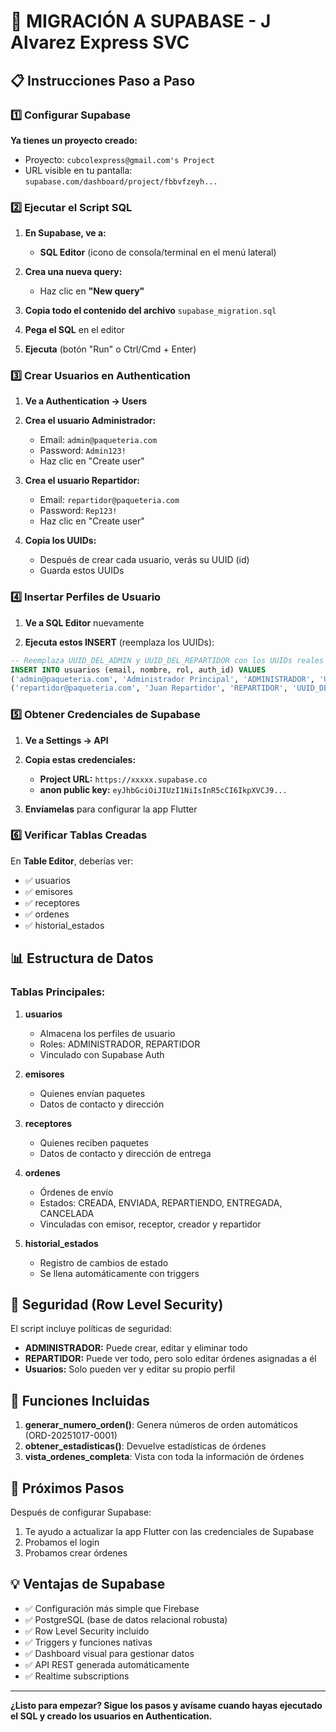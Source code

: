 # 🚀 MIGRACIÓN A SUPABASE - J Alvarez Express SVC

## 📋 Instrucciones Paso a Paso

### 1️⃣ **Configurar Supabase**

**Ya tienes un proyecto creado:**
- Proyecto: `cubcolexpress@gmail.com's Project`
- URL visible en tu pantalla: `supabase.com/dashboard/project/fbbvfzeyh...`

### 2️⃣ **Ejecutar el Script SQL**

1. **En Supabase, ve a:**
   - **SQL Editor** (icono de consola/terminal en el menú lateral)

2. **Crea una nueva query:**
   - Haz clic en **"New query"**
   
3. **Copia todo el contenido del archivo** `supabase_migration.sql`

4. **Pega el SQL** en el editor

5. **Ejecuta** (botón "Run" o Ctrl/Cmd + Enter)

### 3️⃣ **Crear Usuarios en Authentication**

1. **Ve a Authentication → Users**

2. **Crea el usuario Administrador:**
   - Email: `admin@paqueteria.com`
   - Password: `Admin123!`
   - Haz clic en "Create user"

3. **Crea el usuario Repartidor:**
   - Email: `repartidor@paqueteria.com`
   - Password: `Rep123!`
   - Haz clic en "Create user"

4. **Copia los UUIDs:**
   - Después de crear cada usuario, verás su UUID (id)
   - Guarda estos UUIDs

### 4️⃣ **Insertar Perfiles de Usuario**

1. **Ve a SQL Editor** nuevamente

2. **Ejecuta estos INSERT** (reemplaza los UUIDs):

```sql
-- Reemplaza UUID_DEL_ADMIN y UUID_DEL_REPARTIDOR con los UUIDs reales
INSERT INTO usuarios (email, nombre, rol, auth_id) VALUES
('admin@paqueteria.com', 'Administrador Principal', 'ADMINISTRADOR', 'UUID_DEL_ADMIN'),
('repartidor@paqueteria.com', 'Juan Repartidor', 'REPARTIDOR', 'UUID_DEL_REPARTIDOR');
```

### 5️⃣ **Obtener Credenciales de Supabase**

1. **Ve a Settings → API**

2. **Copia estas credenciales:**
   - **Project URL:** `https://xxxxx.supabase.co`
   - **anon public key:** `eyJhbGciOiJIUzI1NiIsInR5cCI6IkpXVCJ9...`

3. **Envíamelas** para configurar la app Flutter

### 6️⃣ **Verificar Tablas Creadas**

En **Table Editor**, deberías ver:
- ✅ usuarios
- ✅ emisores
- ✅ receptores
- ✅ ordenes
- ✅ historial_estados

## 📊 **Estructura de Datos**

### Tablas Principales:

1. **usuarios**
   - Almacena los perfiles de usuario
   - Roles: ADMINISTRADOR, REPARTIDOR
   - Vinculado con Supabase Auth

2. **emisores**
   - Quienes envían paquetes
   - Datos de contacto y dirección

3. **receptores**
   - Quienes reciben paquetes
   - Datos de contacto y dirección de entrega

4. **ordenes**
   - Órdenes de envío
   - Estados: CREADA, ENVIADA, REPARTIENDO, ENTREGADA, CANCELADA
   - Vinculadas con emisor, receptor, creador y repartidor

5. **historial_estados**
   - Registro de cambios de estado
   - Se llena automáticamente con triggers

## 🔐 **Seguridad (Row Level Security)**

El script incluye políticas de seguridad:
- **ADMINISTRADOR:** Puede crear, editar y eliminar todo
- **REPARTIDOR:** Puede ver todo, pero solo editar órdenes asignadas a él
- **Usuarios:** Solo pueden ver y editar su propio perfil

## 🎯 **Funciones Incluidas**

1. **generar_numero_orden()**: Genera números de orden automáticos (ORD-20251017-0001)
2. **obtener_estadisticas()**: Devuelve estadísticas de órdenes
3. **vista_ordenes_completa**: Vista con toda la información de órdenes

## 📱 **Próximos Pasos**

Después de configurar Supabase:
1. Te ayudo a actualizar la app Flutter con las credenciales de Supabase
2. Probamos el login
3. Probamos crear órdenes

## 💡 **Ventajas de Supabase**

- ✅ Configuración más simple que Firebase
- ✅ PostgreSQL (base de datos relacional robusta)
- ✅ Row Level Security incluido
- ✅ Triggers y funciones nativas
- ✅ Dashboard visual para gestionar datos
- ✅ API REST generada automáticamente
- ✅ Realtime subscriptions

---

**¿Listo para empezar? Sigue los pasos y avísame cuando hayas ejecutado el SQL y creado los usuarios en Authentication.**


